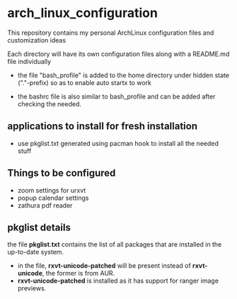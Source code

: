 # arch_linux_configuration
This repository contains my personal ArchLinux configuration files and customization ideas

Each directory will have its own configuration files along with a README.md file individually

* the file "bash_profile" is added to the home directory under hidden state ("."-prefix) so as to enable auto startx to work

* the bashrc file is also similar to bash_profile and can be added after checking the needed.

## applications to install for fresh installation
  * use pkglist.txt generated using pacman hook to install all the needed stuff

## Things to be configured
  * zoom settings for urxvt
  * popup calendar settings
  * zathura pdf reader

## pkglist details ##
the file **pkglist.txt** contains the list of all packages that are installed
in the up-to-date system.

* in the file, **rxvt-unicode-patched** will be present instead of **rxvt-unicode**, the former is from AUR.
* **rxvt-unicode-patched** is installed as it has support for ranger image previews.
